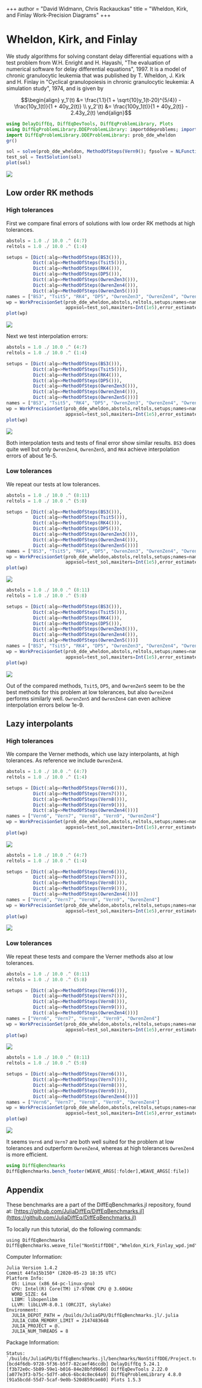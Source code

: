 +++
author = "David Widmann, Chris Rackauckas"
title = "Wheldon, Kirk, and Finlay Work-Precision Diagrams"
+++


# Wheldon, Kirk, and Finlay

We study algorithms for solving constant delay differential equations with a test problem from W.H. Enright and H. Hayashi, "The evaluation of numerical software for delay differential equations", 1997. It is a model of chronic granulocytic leukemia that was published by T. Wheldon, J. Kirk and H. Finlay in "Cyclical granulopoiesis in chronic granulocytic leukemia: A simulation study", 1974, and is given by
```math
\begin{align}
y_1'(t) &= \frac{1.1}{1 + \sqrt{10}y_1(t-20)^{5/4}} - \frac{10y_1(t)}{1 + 40y_2(t)} \\
y_2'(t) &= \frac{100y_1(t)}{1 + 40y_2(t)} - 2.43y_2(t)
\end{align}
```

````julia
using DelayDiffEq, DiffEqDevTools, DiffEqProblemLibrary, Plots
using DiffEqProblemLibrary.DDEProblemLibrary: importddeproblems; importddeproblems()
import DiffEqProblemLibrary.DDEProblemLibrary: prob_dde_wheldon
gr()

sol = solve(prob_dde_wheldon, MethodOfSteps(Vern9(); fpsolve = NLFunctional(; max_iter = 1000)); reltol=1e-14, abstol=1e-14)
test_sol = TestSolution(sol)
plot(sol)
````


![](figures/Wheldon_Kirk_Finlay_wpd_1_1.png)



## Low order RK methods

### High tolerances

First we compare final errors of solutions with low order RK methods at high tolerances.

````julia
abstols = 1.0 ./ 10.0 .^ (4:7)
reltols = 1.0 ./ 10.0 .^ (1:4)

setups = [Dict(:alg=>MethodOfSteps(BS3())),
          Dict(:alg=>MethodOfSteps(Tsit5())),
          Dict(:alg=>MethodOfSteps(RK4())),
          Dict(:alg=>MethodOfSteps(DP5())),
          Dict(:alg=>MethodOfSteps(OwrenZen3())),
          Dict(:alg=>MethodOfSteps(OwrenZen4())),
          Dict(:alg=>MethodOfSteps(OwrenZen5()))]
names = ["BS3", "Tsit5", "RK4", "DP5", "OwrenZen3", "OwrenZen4", "OwrenZen5"]
wp = WorkPrecisionSet(prob_dde_wheldon,abstols,reltols,setups;names=names,
                      appxsol=test_sol,maxiters=Int(1e5),error_estimate=:final)
plot(wp)
````


![](figures/Wheldon_Kirk_Finlay_wpd_2_1.png)



Next we test interpolation errors:

````julia
abstols = 1.0 ./ 10.0 .^ (4:7)
reltols = 1.0 ./ 10.0 .^ (1:4)

setups = [Dict(:alg=>MethodOfSteps(BS3())),
          Dict(:alg=>MethodOfSteps(Tsit5())),
          Dict(:alg=>MethodOfSteps(RK4())),
          Dict(:alg=>MethodOfSteps(DP5())),
          Dict(:alg=>MethodOfSteps(OwrenZen3())),
          Dict(:alg=>MethodOfSteps(OwrenZen4())),
          Dict(:alg=>MethodOfSteps(OwrenZen5()))]
names = ["BS3", "Tsit5", "RK4", "DP5", "OwrenZen3", "OwrenZen4", "OwrenZen5"]
wp = WorkPrecisionSet(prob_dde_wheldon,abstols,reltols,setups;names=names,
                      appxsol=test_sol,maxiters=Int(1e5),error_estimate=:L2)
plot(wp)
````


![](figures/Wheldon_Kirk_Finlay_wpd_3_1.png)



Both interpolation tests and tests of final error show similar results. `BS3` does quite well but only `OwrenZen4`, `OwrenZen5`, and `RK4` achieve interpolation errors of about 1e-5.

### Low tolerances

We repeat our tests at low tolerances.

````julia
abstols = 1.0 ./ 10.0 .^ (8:11)
reltols = 1.0 ./ 10.0 .^ (5:8)

setups = [Dict(:alg=>MethodOfSteps(BS3())),
          Dict(:alg=>MethodOfSteps(Tsit5())),
          Dict(:alg=>MethodOfSteps(RK4())),
          Dict(:alg=>MethodOfSteps(DP5())),
          Dict(:alg=>MethodOfSteps(OwrenZen3())),
          Dict(:alg=>MethodOfSteps(OwrenZen4())),
          Dict(:alg=>MethodOfSteps(OwrenZen5()))]
names = ["BS3", "Tsit5", "RK4", "DP5", "OwrenZen3", "OwrenZen4", "OwrenZen5"]
wp = WorkPrecisionSet(prob_dde_wheldon,abstols,reltols,setups;names=names,
                      appxsol=test_sol,maxiters=Int(1e5),error_estimate=:final)
plot(wp)
````


![](figures/Wheldon_Kirk_Finlay_wpd_4_1.png)

````julia
abstols = 1.0 ./ 10.0 .^ (8:11)
reltols = 1.0 ./ 10.0 .^ (5:8)

setups = [Dict(:alg=>MethodOfSteps(BS3())),
          Dict(:alg=>MethodOfSteps(Tsit5())),
          Dict(:alg=>MethodOfSteps(RK4())),
          Dict(:alg=>MethodOfSteps(DP5())),
          Dict(:alg=>MethodOfSteps(OwrenZen3())),
          Dict(:alg=>MethodOfSteps(OwrenZen4())),
          Dict(:alg=>MethodOfSteps(OwrenZen5()))]
names = ["BS3", "Tsit5", "RK4", "DP5", "OwrenZen3", "OwrenZen4", "OwrenZen5"]
wp = WorkPrecisionSet(prob_dde_wheldon,abstols,reltols,setups;names=names,
                      appxsol=test_sol,maxiters=Int(1e5),error_estimate=:L2)
plot(wp)
````


![](figures/Wheldon_Kirk_Finlay_wpd_5_1.png)



Out of the compared methods, `Tsit5`, `DP5`, and `OwrenZen5` seem to be the best methods for this problem at low tolerances, but also `OwrenZen4` performs similarly well. `OwrenZen5` and `OwrenZen4` can even achieve interpolation errors below 1e-9.

## Lazy interpolants

### High tolerances

We compare the Verner methods, which use lazy interpolants, at high tolerances. As reference we include `OwrenZen4`.

````julia
abstols = 1.0 ./ 10.0 .^ (4:7)
reltols = 1.0 ./ 10.0 .^ (1:4)

setups = [Dict(:alg=>MethodOfSteps(Vern6())),
          Dict(:alg=>MethodOfSteps(Vern7())),
          Dict(:alg=>MethodOfSteps(Vern8())),
          Dict(:alg=>MethodOfSteps(Vern9())),
          Dict(:alg=>MethodOfSteps(OwrenZen4()))]
names = ["Vern6", "Vern7", "Vern8", "Vern9", "OwrenZen4"]
wp = WorkPrecisionSet(prob_dde_wheldon,abstols,reltols,setups;names=names,
                      appxsol=test_sol,maxiters=Int(1e5),error_estimate=:final)
plot(wp)
````


![](figures/Wheldon_Kirk_Finlay_wpd_6_1.png)

````julia
abstols = 1.0 ./ 10.0 .^ (4:7)
reltols = 1.0 ./ 10.0 .^ (1:4)

setups = [Dict(:alg=>MethodOfSteps(Vern6())),
          Dict(:alg=>MethodOfSteps(Vern7())),
          Dict(:alg=>MethodOfSteps(Vern8())),
          Dict(:alg=>MethodOfSteps(Vern9())),
          Dict(:alg=>MethodOfSteps(OwrenZen4()))]
names = ["Vern6", "Vern7", "Vern8", "Vern9", "OwrenZen4"]
wp = WorkPrecisionSet(prob_dde_wheldon,abstols,reltols,setups;names=names,
                      appxsol=test_sol,maxiters=Int(1e5),error_estimate=:L2)
plot(wp)
````


![](figures/Wheldon_Kirk_Finlay_wpd_7_1.png)



### Low tolerances

We repeat these tests and compare the Verner methods also at low tolerances.

````julia
abstols = 1.0 ./ 10.0 .^ (8:11)
reltols = 1.0 ./ 10.0 .^ (5:8)

setups = [Dict(:alg=>MethodOfSteps(Vern6())),
          Dict(:alg=>MethodOfSteps(Vern7())),
          Dict(:alg=>MethodOfSteps(Vern8())),
          Dict(:alg=>MethodOfSteps(Vern9())),
          Dict(:alg=>MethodOfSteps(OwrenZen4()))]
names = ["Vern6", "Vern7", "Vern8", "Vern9", "OwrenZen4"]
wp = WorkPrecisionSet(prob_dde_wheldon,abstols,reltols,setups;names=names,
                      appxsol=test_sol,maxiters=Int(1e5),error_estimate=:final)
plot(wp)
````


![](figures/Wheldon_Kirk_Finlay_wpd_8_1.png)

````julia
abstols = 1.0 ./ 10.0 .^ (8:11)
reltols = 1.0 ./ 10.0 .^ (5:8)

setups = [Dict(:alg=>MethodOfSteps(Vern6())),
          Dict(:alg=>MethodOfSteps(Vern7())),
          Dict(:alg=>MethodOfSteps(Vern8())),
          Dict(:alg=>MethodOfSteps(Vern9())),
          Dict(:alg=>MethodOfSteps(OwrenZen4()))]
names = ["Vern6", "Vern7", "Vern8", "Vern9", "OwrenZen4"]
wp = WorkPrecisionSet(prob_dde_wheldon,abstols,reltols,setups;names=names,
                      appxsol=test_sol,maxiters=Int(1e5),error_estimate=:L2)
plot(wp)
````


![](figures/Wheldon_Kirk_Finlay_wpd_9_1.png)



It seems `Vern6` and `Vern7` are both well suited for the problem at low tolerances and outperform `OwrenZen4`, whereas at high tolerances `OwrenZen4` is more efficient.

````julia
using DiffEqBenchmarks
DiffEqBenchmarks.bench_footer(WEAVE_ARGS[:folder],WEAVE_ARGS[:file])
````



## Appendix

These benchmarks are a part of the DiffEqBenchmarks.jl repository, found at: [https://github.com/JuliaDiffEq/DiffEqBenchmarks.jl](https://github.com/JuliaDiffEq/DiffEqBenchmarks.jl)

To locally run this tutorial, do the following commands:

```
using DiffEqBenchmarks
DiffEqBenchmarks.weave_file("NonStiffDDE","Wheldon_Kirk_Finlay_wpd.jmd")
```

Computer Information:

```
Julia Version 1.4.2
Commit 44fa15b150* (2020-05-23 18:35 UTC)
Platform Info:
  OS: Linux (x86_64-pc-linux-gnu)
  CPU: Intel(R) Core(TM) i7-9700K CPU @ 3.60GHz
  WORD_SIZE: 64
  LIBM: libopenlibm
  LLVM: libLLVM-8.0.1 (ORCJIT, skylake)
Environment:
  JULIA_DEPOT_PATH = /builds/JuliaGPU/DiffEqBenchmarks.jl/.julia
  JULIA_CUDA_MEMORY_LIMIT = 2147483648
  JULIA_PROJECT = @.
  JULIA_NUM_THREADS = 8

```

Package Information:

```
Status: `/builds/JuliaGPU/DiffEqBenchmarks.jl/benchmarks/NonStiffDDE/Project.toml`
[bcd4f6db-9728-5f36-b5f7-82caef46ccdb] DelayDiffEq 5.24.1
[f3b72e0c-5b89-59e1-b016-84e28bfd966d] DiffEqDevTools 2.22.0
[a077e3f3-b75c-5d7f-a0c6-6bc4c8ec64a9] DiffEqProblemLibrary 4.8.0
[91a5bcdd-55d7-5caf-9e0b-520d859cae80] Plots 1.5.3
```

